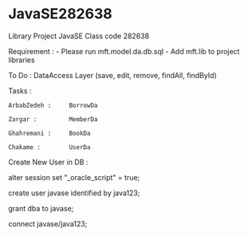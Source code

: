 # JavaSE282638
Library Project
JavaSE Class code 282638

Requirement : 
    - Please run mft.model.da.db.sql
    - Add mft.lib to project libraries

To Do :
    DataAccess Layer (save, edit, remove, findAll, findById)


Tasks : 

    ArbabZedeh :     BorrowDa

    Zargar :         MemberDa

    Ghahremani :     BookDa

    Chakame :        UserDa


Create New User in DB :

alter session set "_oracle_script" = true;

create user javase identified by java123;

grant dba to javase;

connect javase/java123;